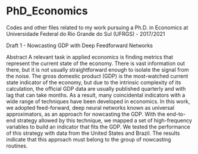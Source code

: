 # PhD_Economics

Codes and other files related to my work pursuing a Ph.D. in Economics at Universidade Federal do Rio Grande do Sul (UFRGS) - 2017/2021


Draft 1 - Nowcasting GDP with Deep Feedforward Networks

Abstract
A relevant task in applied economics is finding metrics that represent the current state of the economy. There is vast information out there, but it is not usually straightforward enough to isolate the signal from the noise. The gross domestic product (GDP) is the most-watched current state indicator of the economy, but due to the intrinsic complexity of its calculation, the official GDP data are usually published quarterly and with lag that can take months. As a result, many coincidental indicators with a wide range of techniques have been developed in economics. In this work, we adopted feed-forward, deep neural networks known as universal approximators, as an approach for nowcasting the GDP.  With the end-to-end strategy allowed by this technique, we mapped a set of high-frequency variables to build an indicator that fits the GDP. We tested the performance of this strategy with data from the United States and Brazil. The results indicate that this approach must belong to the group of nowcasting routines.

